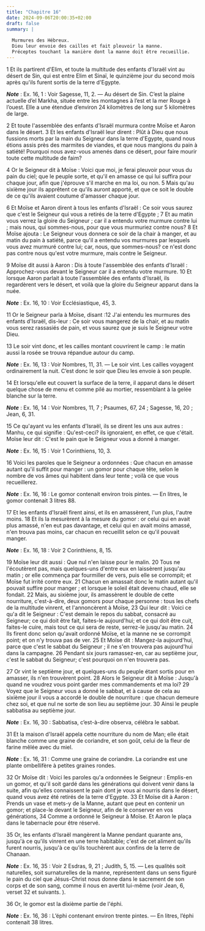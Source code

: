 ```yaml
---
title: "Chapitre 16"
date: 2024-09-06T20:00:35+02:00
draft: false
summary: |
  
  Murmures des Hébreux.
  Dieu leur envoie des cailles et fait pleuvoir la manne.
  Préceptes touchant la manière dont la manne doit être recueillie.
---
```



1 Et ils partirent d'Elim, et toute la multitude des enfants d'Israël vint au désert de Sin, qui est entre Elim et Sinaï, le quinzième jour du second mois après qu'ils furent sortis de la terre d'Egypte.

***Note*** :  Ex. 16, 1 : Voir Sagesse, 11, 2. ― Au désert de Sin. C’est la plaine actuelle d’el Markha, située entre les montagnes à l’est et la mer Rouge à l’ouest. Elle a une étendue d’environ 24 kilomètres de long sur 5 kilomètres de large.


2 Et toute l'assemblée des enfants d'Israël murmura contre Moïse et Aaron dans le désert. 3 Et les enfants d'Israël leur dirent : Plût à Dieu que nous fussions morts par la main du Seigneur dans la terre d'Egypte, quand nous étions assis près des marmites de viandes, et que nous mangions du pain à satiété! Pourquoi nous avez-vous amenés dans ce désert, pour faire mourir toute cette multitude de faim?


4 Or le Seigneur dit à Moïse : Voici que moi, je ferai pleuvoir pour vous du pain du ciel; que le peuple sorte, et qu'il en amasse ce qui lui suffira pour chaque jour, afin que j'éprouve s'il marche en ma loi, ou non. 5 Mais qu'au sixième jour ils apprêtent ce qu'ils auront apporté, et que ce soit le double de ce qu'ils avaient coutume d'amasser chaque jour.


6 Et Moïse et Aaron dirent à tous les enfants d'Israël : Ce soir vous saurez que c'est le Seigneur qui vous a retirés de la terre d'Egypte ; 7 Et au matin vous verrez la gloire du Seigneur ; car il a entendu votre murmure contre lui ; mais nous, qui sommes-nous, pour que vous murmuriez contre nous? 8 Et Moïse ajouta : Le Seigneur vous donnera ce soir de la chair à manger, et au matin du pain à satiété, parce qu'il a entendu vos murmures par lesquels vous avez murmuré contre lui; car, nous, que sommes-nous? ce n'est donc pas contre nous qu'est votre murmure, mais contre le Seigneur.


9 Moïse dit aussi à Aaron : Dis à toute l'assemblée des enfants d'Israël : Approchez-vous devant le Seigneur car il a entendu votre murmure. 10 Et lorsque Aaron parlait à toute l'assemblée des enfants d'Israël, ils regardèrent vers le désert, et voilà que la gloire du Seigneur apparut dans la nuée.

***Note*** :  Ex. 16, 10 : Voir Ecclésiastique, 45, 3.

11 Or le Seigneur parla à Moïse, disant :12 J'ai entendu les murmures des enfants d'Israël, dis-leur : Ce soir vous mangerez de la chair, et au matin vous serez rassasiés de pain, et vous saurez que je suis le Seigneur votre Dieu.


13 Le soir vint donc, et les cailles montant couvrirent le camp : le matin aussi la rosée se trouva répandue autour du camp.

***Note*** :  Ex. 16, 13 : Voir Nombres, 11, 31. ― Le soir vint. Les cailles voyagent ordinairement la nuit. C’est donc le soir que Dieu les envoie à son peuple.

14 Et lorsqu'elle eut couvert la surface de la terre, il apparut dans le désert quelque chose de menu et comme pilé au mortier, ressemblant à la gelée blanche sur la terre.

***Note*** :  Ex. 16, 14 : Voir Nombres, 11, 7 ; Psaumes, 67, 24 ; Sagesse, 16, 20 ; Jean, 6, 31.

15 Ce qu'ayant vu les enfants d'Israël, ils se dirent les uns aux autres : Manhu, ce qui signifie : Qu'est-ceci? ils ignoraient, en effet, ce que c'était. Moïse leur dit : C'est le pain que le Seigneur vous a donné à manger.

***Note*** :  Ex. 16, 15 : Voir 1 Corinthiens, 10, 3.


16 Voici les paroles que le Seigneur a ordonnées : Que chacun en amasse autant qu'il suffit pour manger : un gomor pour chaque tête, selon le nombre de vos âmes qui habitent dans leur tente ; voilà ce que vous recueillerez.

***Note*** :  Ex. 16, 16 : Le gomor contenait environ trois pintes. ― En litres, le gomor contenait 3 litres 88.

17 Et les enfants d'Israël firent ainsi, et ils en amassèrent, l'un plus, l'autre moins. 18 Et ils la mesurèrent à la mesure du gomor : or celui qui en avait plus amassé, n'en eut pas davantage, et celui qui en avait moins amassé, n'en trouva pas moins, car chacun en recueillit selon ce qu'il pouvait manger.

***Note*** :  Ex. 16, 18 : Voir 2 Corinthiens, 8, 15.


19 Moïse leur dit aussi : Que nul n'en laisse pour le malin. 20 Tous ne l'écoutèrent pas, mais quelques-uns d'entre eux en laissèrent jusqu'au matin ; or elle commença par fourmiller de vers, puis elle se corrompit; et Moïse fut irrité contre eux. 21 Chacun en amassait donc le matin autant qu'il pouvait suffire pour manger ; et lorsque le soleil était devenu chaud, elle se fondait. 22 Mais, au sixième jour, ils amassèrent le double de cette nourriture, c'est-à-dire, deux gomors pour chaque personne : tous les chefs de la multitude vinrent, et l'annoncèrent à Moïse, 23 Qui leur dit : Voici ce qu'a dit le Seigneur : C'est demain le repos du sabbat, consacré au Seigneur; ce qui doit être fait, faites-le aujourd'hui; et ce qui doit être cuit, faites-le cuire, mais tout ce qui sera de reste, serrez-le jusqu'au matin. 24 Ils firent donc selon qu'avait ordonné Moïse, et la manne ne se corrompit point; et on n'y trouva pas de ver. 25 Et Moïse dit : Mangez-la aujourd'hui, parce que c'est le sabbat du Seigneur ; il ne s'en
trouvera pas aujourd'hui dans la campagne. 26 Pendant six jours ramassez-en, car au septième jour, c'est le sabbat du Seigneur; c'est pourquoi on n'en trouvera pas.


27 Or vint le septième jour, et quelques-uns du peuple étant sortis pour en amasser, ils n'en trouvèrent point. 28 Alors le Seigneur dit à Moïse : Jusqu'à quand ne voudrez vous point garder mes commandements et ma loi? 29 Voyez que le Seigneur vous a donné le sabbat, et à cause de cela au sixième jour il vous a accordé le double de nourriture : que chacun demeure chez soi, et que nul ne sorte de son lieu au septième jour. 30 Ainsi le peuple sabbatisa au septième jour.

***Note*** :  Ex. 16, 30 : Sabbatisa, c’est-à-dire observa, célébra le sabbat.


31 Et la maison d'Israël appela cette nourriture du nom de Man; elle était blanche comme une graine de coriandre, et son goût, celui de la fleur de farine mêlée avec du miel.

***Note*** :  Ex. 16, 31 : Comme une graine de coriandre. La coriandre est une plante ombellifère à petites graines rondes.


32 Or Moïse dit : Voici les paroles qu'a ordonnées le Seigneur : Emplis-en un gomor, et qu'il soit gardé dans les générations qui doivent venir dans la suite, afin qu'elles connaissent le pain dont je vous ai nourris dans le désert, quand vous avez été retirés de la terre d'Egypte. 33 Et Moïse dit à Aaron : Prends un vase et mets-y de la Manne, autant que peut en contenir un gomor; et place-le devant le Seigneur, afin de le conserver en vos générations, 34 Comme a ordonné le Seigneur à Moïse. Et Aaron le plaça dans le tabernacle pour être réservé.


35 Or, les enfants d'Israël mangèrent la Manne pendant quarante ans, jusqu'à ce qu'ils vinrent en une terre habitable; c'est de cet aliment qu'ils furent nourris, jusqu'à ce qu'ils touchèrent aux confins de la terre de Chanaan.

***Note*** :  Ex. 16, 35 : Voir 2 Esdras, 9, 21 ; Judith, 5, 15. ― Les qualités soit naturelles, soit surnaturelles de la manne, représentent dans un sens figuré le pain du ciel que Jésus-Christ nous donne dans le sacrement de son corps et de son sang, comme il nous en avertit lui-même (voir Jean, 6, verset 32 et suivants. ).


36 Or, le gomor est la dixième partie de l'éphi.

***Note*** :  Ex. 16, 36 : L’éphi contenant environ trente pintes. ― En litres, l’éphi contenait 38 litres.

